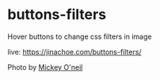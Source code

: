 # buttons-filters
Hover buttons to change css filters in image

live: https://jinachoe.com/buttons-filters/



Photo by [Mickey O'neil](https://unsplash.com/photos/xL66l--msXU)

